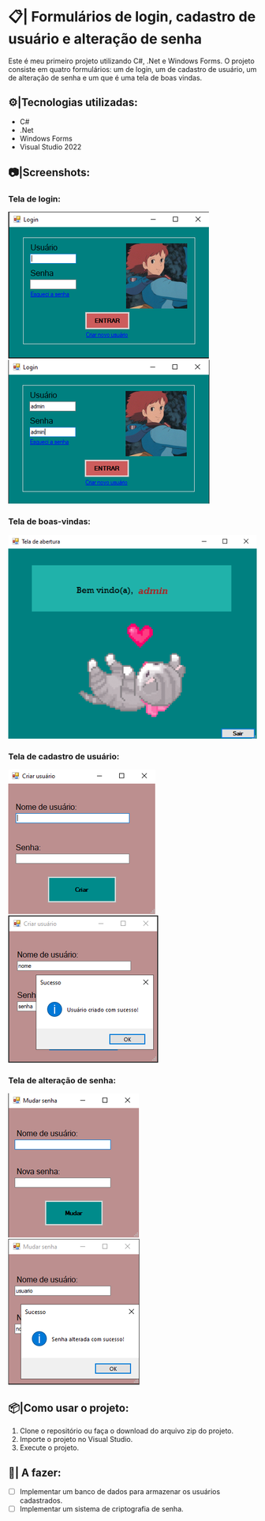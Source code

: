 ﻿# 📋| Formulários de login, cadastro de usuário e alteração de senha

Este é meu primeiro projeto utilizando C#, .Net e Windows Forms. O projeto consiste em quatro formulários: um de login, um de cadastro de usuário, um de alteração de senha e um que é uma tela de boas vindas. 

## ⚙|Tecnologias utilizadas:
- C#
- .Net
- Windows Forms
- Visual Studio 2022

## 📷|Screenshots:

### Tela de login:
![image](/imagens/form1-login.png)
![image](/imagens/form1-login2.png)

### Tela de boas-vindas:
![image](/imagens/form2-boasvindas.png)

### Tela de cadastro de usuário:
![image](/imagens/form3-cadastro.png)
![image](/imagens/form3-cadastro2.png)

### Tela de alteração de senha:
![image](/imagens/form4-alterarsenha.png)
![image](/imagens/form4-alterarsenha2.png)

## 📦|Como usar o projeto:
1. Clone o repositório ou faça o download do arquivo zip do projeto.
2. Importe o projeto no Visual Studio.
3. Execute o projeto.

## 📝| A fazer:
- [ ] Implementar um banco de dados para armazenar os usuários cadastrados.
- [ ] Implementar um sistema de criptografia de senha.
